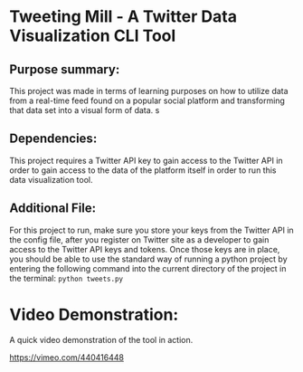 # Tweeting Mill - A Twitter Data Visualization CLI Tool

## Purpose summary:

This project was made in terms of learning purposes on how to utilize data from a real-time feed found on a popular social platform and transforming
that data set into a visual form of data. s

## Dependencies:
This project requires a Twitter API key to gain access to the Twitter API in order to gain access to the data of the platform itself in order to 
run this data visualization tool.

## Additional File:
For this project to run, make sure you store your keys from the Twitter API in the config file, after you register on Twitter site as a developer 
to gain access to the Twitter API keys and tokens. Once those keys are in place, you should be able to use the standard way of running a python project
by entering the following command into the current directory of the project in the terminal: ``python tweets.py``

# Video Demonstration:

A quick video demonstration of the tool in action.

https://vimeo.com/440416448
